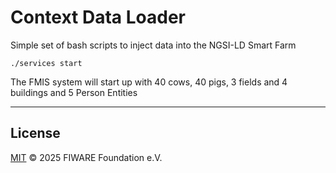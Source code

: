 # Context Data Loader

Simple set of bash scripts to  inject data into the NGSI-LD Smart Farm

```console
./services start
```

The FMIS system will start up with 40 cows, 40 pigs, 3 fields and 4 buildings and 5 Person Entities

---

## License

[MIT](LICENSE) © 2025 FIWARE Foundation e.V.
